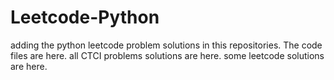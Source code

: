 # Leetcode-Python
adding the python leetcode problem solutions in this repositories. 
The code files are here.
all CTCI problems solutions are here.
some leetcode solutions are here.

























































































































































































































































































































































































































































































































































































































































































































































































































































































































































































































































































